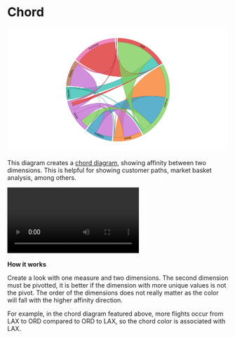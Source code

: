 #  Chord


![](chord.png)

This diagram creates a [chord diagram](https://en.wikipedia.org/wiki/Chord_diagram), showing affinity between two dimensions. This is helpful for showing customer paths, market basket analysis, among others.

![](chord.mov)

**How it works**

Create a look with one measure and two dimensions. The second dimension must be pivotted, it is better if the dimension with more unique values is not the pivot. The order of the dimensions does not really matter as the color will fall with the higher affinity direction.

For example, in the chord diagram featured above, more flights occur from LAX to ORD compared to ORD to LAX, so the chord color is associated with LAX.
